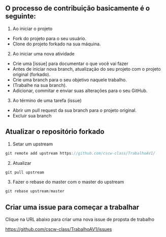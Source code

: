 ## O processo de contribuição basicamente é o seguinte:
1. Ao iniciar o projeto  
* Fork do projeto para o seu usuário.  
* Clone do projeto forkado na sua máquina.

2. Ao iniciar uma nova atividade  
* Crie uma [issue] para documentar o que você vai fazer
* Antes de iniciar nova branch, atualização do seu projeto com o projeto original (forkado).  
* Crie uma branch para o seu objetivo naquele trabalho.  
* (Trabalhe na sua branch).  
* Adicionar, commitar e enviar suas alterações para o seu GitHub.  

3. Ao término de uma tarefa (issue)
* Abrir um pull request da sua branch para o projeto original.  
* Excluir sua branch


## Atualizar o repositório forkado  
1. Setar um upstream  
```javascript
git remote add upstream https://github.com/cscw-class/TrabalhoAV1/
```

2. Atualizar  
```javascript
git pull upstream
```

3. Fazer o rebase do master com o master do upstream  
```javascript  
git rebase upstream/master  
```

## Criar uma issue para começar a trabalhar  
Clique na URL abaixo para criar uma nova issue de propsta de trabalho  

https://github.com/cscw-class/TrabalhoAV1/issues
